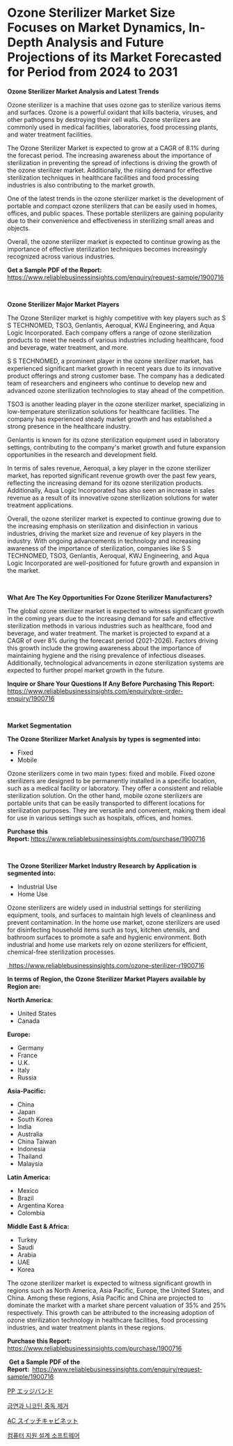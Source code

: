 <p><h1>Ozone Sterilizer Market Size Focuses on Market Dynamics, In-Depth Analysis and Future Projections of its Market Forecasted for Period from 2024 to 2031</h1></p><p><strong>Ozone Sterilizer Market Analysis and Latest Trends</strong></p>
<p><p>Ozone sterilizer is a machine that uses ozone gas to sterilize various items and surfaces. Ozone is a powerful oxidant that kills bacteria, viruses, and other pathogens by destroying their cell walls. Ozone sterilizers are commonly used in medical facilities, laboratories, food processing plants, and water treatment facilities.</p><p>The Ozone Sterilizer Market is expected to grow at a CAGR of 8.1% during the forecast period. The increasing awareness about the importance of sterilization in preventing the spread of infections is driving the growth of the ozone sterilizer market. Additionally, the rising demand for effective sterilization techniques in healthcare facilities and food processing industries is also contributing to the market growth.</p><p>One of the latest trends in the ozone sterilizer market is the development of portable and compact ozone sterilizers that can be easily used in homes, offices, and public spaces. These portable sterilizers are gaining popularity due to their convenience and effectiveness in sterilizing small areas and objects.</p><p>Overall, the ozone sterilizer market is expected to continue growing as the importance of effective sterilization techniques becomes increasingly recognized across various industries.</p></p>
<p><strong>Get a Sample PDF of the Report:&nbsp;</strong> <a href="https://www.reliablebusinessinsights.com/enquiry/request-sample/1900716">https://www.reliablebusinessinsights.com/enquiry/request-sample/1900716</a></p>
<p>&nbsp;</p>
<p><strong>Ozone Sterilizer Major Market Players</strong></p>
<p><p>The Ozone Sterilizer market is highly competitive with key players such as S S TECHNOMED, TSO3, Genlantis, Aeroqual, KWJ Engineering, and Aqua Logic Incorporated. Each company offers a range of ozone sterilization products to meet the needs of various industries including healthcare, food and beverage, water treatment, and more.</p><p>S S TECHNOMED, a prominent player in the ozone sterilizer market, has experienced significant market growth in recent years due to its innovative product offerings and strong customer base. The company has a dedicated team of researchers and engineers who continue to develop new and advanced ozone sterilization technologies to stay ahead of the competition.</p><p>TSO3 is another leading player in the ozone sterilizer market, specializing in low-temperature sterilization solutions for healthcare facilities. The company has experienced steady market growth and has established a strong presence in the healthcare industry.</p><p>Genlantis is known for its ozone sterilization equipment used in laboratory settings, contributing to the company's market growth and future expansion opportunities in the research and development field.</p><p>In terms of sales revenue, Aeroqual, a key player in the ozone sterilizer market, has reported significant revenue growth over the past few years, reflecting the increasing demand for its ozone sterilization products. Additionally, Aqua Logic Incorporated has also seen an increase in sales revenue as a result of its innovative ozone sterilization solutions for water treatment applications.</p><p>Overall, the ozone sterilizer market is expected to continue growing due to the increasing emphasis on sterilization and disinfection in various industries, driving the market size and revenue of key players in the industry. With ongoing advancements in technology and increasing awareness of the importance of sterilization, companies like S S TECHNOMED, TSO3, Genlantis, Aeroqual, KWJ Engineering, and Aqua Logic Incorporated are well-positioned for future growth and expansion in the market.</p></p>
<p>&nbsp;</p>
<p><strong>What Are The Key Opportunities For Ozone Sterilizer Manufacturers?</strong></p>
<p><p>The global ozone sterilizer market is expected to witness significant growth in the coming years due to the increasing demand for safe and effective sterilization methods in various industries such as healthcare, food and beverage, and water treatment. The market is projected to expand at a CAGR of over 8% during the forecast period (2021-2026). Factors driving this growth include the growing awareness about the importance of maintaining hygiene and the rising prevalence of infectious diseases. Additionally, technological advancements in ozone sterilization systems are expected to further propel market growth in the future.</p></p>
<p><strong>Inquire or Share Your Questions If Any Before Purchasing This Report:</strong> <a href="https://www.reliablebusinessinsights.com/enquiry/pre-order-enquiry/1900716">https://www.reliablebusinessinsights.com/enquiry/pre-order-enquiry/1900716</a></p>
<p>&nbsp;</p>
<p><strong>Market Segmentation</strong></p>
<p><strong>The Ozone Sterilizer Market Analysis by types is segmented into:</strong></p>
<p><ul><li>Fixed</li><li>Mobile</li></ul></p>
<p><p>Ozone sterilizers come in two main types: fixed and mobile. Fixed ozone sterilizers are designed to be permanently installed in a specific location, such as a medical facility or laboratory. They offer a consistent and reliable sterilization solution. On the other hand, mobile ozone sterilizers are portable units that can be easily transported to different locations for sterilization purposes. They are versatile and convenient, making them ideal for use in various settings such as hospitals, offices, and homes.</p></p>
<p><strong>Purchase this Report:&nbsp;</strong><a href="https://www.reliablebusinessinsights.com/purchase/1900716">https://www.reliablebusinessinsights.com/purchase/1900716</a></p>
<p>&nbsp;</p>
<p><strong>The Ozone Sterilizer Market Industry Research by Application is segmented into:</strong></p>
<p><ul><li>Industrial Use</li><li>Home Use</li></ul></p>
<p><p>Ozone sterilizers are widely used in industrial settings for sterilizing equipment, tools, and surfaces to maintain high levels of cleanliness and prevent contamination. In the home use market, ozone sterilizers are used for disinfecting household items such as toys, kitchen utensils, and bathroom surfaces to promote a safe and hygienic environment. Both industrial and home use markets rely on ozone sterilizers for efficient, chemical-free sterilization processes.</p></p>
<p><a href="https://www.reliablebusinessinsights.com/ozone-sterilizer-r1900716">&nbsp;https://www.reliablebusinessinsights.com/ozone-sterilizer-r1900716</a></p>
<p><strong>In terms of Region, the Ozone Sterilizer Market Players available by Region are:</strong></p>
<p>
    <p> <strong> North America: </strong>
        <ul>
            <li>United States</li>
            <li>Canada</li>
        </ul>
        </p> 
    <p> <strong> Europe: </strong>
        <ul>
            <li>Germany</li>
            <li>France</li>
            <li>U.K.</li>
            <li>Italy</li>
            <li>Russia</li>
        </ul>
        </p> 
    <p> <strong> Asia-Pacific: </strong>
        <ul>
            <li>China</li>
            <li>Japan</li>
            <li>South Korea</li>
            <li>India</li>
            <li>Australia</li>
            <li>China Taiwan</li>
            <li>Indonesia</li>
            <li>Thailand</li>
            <li>Malaysia</li>
        </ul>
        </p> 
    <p> <strong> Latin America: </strong>
        <ul>
            <li>Mexico</li>
            <li>Brazil</li>
            <li>Argentina Korea</li>
            <li>Colombia</li>
        </ul>
        </p> 
    <p> <strong> Middle East & Africa: </strong>
        <ul>
            <li>Turkey</li>
            <li>Saudi</li>
            <li>Arabia</li>
            <li>UAE</li>
            <li>Korea</li>
        </ul>
    </p>
    </p>
<p><p>The ozone sterilizer market is expected to witness significant growth in regions such as North America, Asia Pacific, Europe, the United States, and China. Among these regions, Asia Pacific and China are projected to dominate the market with a market share percent valuation of 35% and 25% respectively. This growth can be attributed to the increasing adoption of ozone sterilization technology in healthcare facilities, food processing industries, and water treatment plants in these regions.</p></p>
<p><strong>Purchase this Report: </strong><a href="https://www.reliablebusinessinsights.com/purchase/1900716">https://www.reliablebusinessinsights.com/purchase/1900716</a></p>
<p>&nbsp;<strong>Get a Sample PDF of the Report:&nbsp;&nbsp;</strong><a href="https://www.reliablebusinessinsights.com/enquiry/request-sample/1900716">https://www.reliablebusinessinsights.com/enquiry/request-sample/1900716</a></p>
<p><strong></strong></p>
<p><p><a href="https://medium.com/@jarredmertz53/%E3%82%B0%E3%83%AD%E3%83%BC%E3%83%90%E3%83%ABpp%E3%82%A8%E3%83%83%E3%82%B8%E3%83%90%E3%83%B3%E3%83%89%E5%B8%82%E5%A0%B4%E3%82%BB%E3%82%AF%E3%82%BF%E3%83%BC-%E3%82%BF%E3%82%A4%E3%83%97-%E5%BF%9C%E7%94%A8-%E5%B8%82%E5%A0%B4%E3%83%97%E3%83%AC%E3%83%BC%E3%83%A4%E3%83%BC%E3%81%AE%E6%88%A6%E7%95%A5-%E5%9C%B0%E5%9F%9F%E3%81%AE%E6%88%90%E9%95%B7%E5%8B%95%E5%90%91-%E3%81%8A%E3%82%88%E3%81%B3%E5%B0%86%E6%9D%A5%E3%81%AE%E4%BA%88%E6%B8%AC-2024%E5%B9%B4-2031%E5%B9%B4-9b0551192953">PP エッジバンド</a></p><p><a href="https://medium.com/@satrioshop28_42877/%EA%B8%80%EB%A1%9C%EB%B2%8C-%EA%B8%88%EC%97%B0-%EB%B0%8F-%EB%8B%88%EC%BD%94%ED%8B%B4-%EC%A4%91%EB%8F%85-%ED%95%B4%EC%86%8C-%EC%8B%9C%EC%9E%A5-%EB%B2%94%EC%9C%84%EC%97%90-%EB%8C%80%ED%95%9C-%EC%B2%A0%EC%A0%80%ED%95%9C-%EB%B6%84%EC%84%9D-%EB%B0%8F-%EC%9D%98-%EB%B9%A0%EB%A5%B8-%EC%84%B1%EC%9E%A5%EC%9D%B4-2024%EB%85%84%EB%B6%80%ED%84%B0-2031%EB%85%84%EA%B9%8C%EC%A7%80-%EC%98%88%EC%83%81%EB%90%9C%EB%8B%A4-570090a513fb">금연과 니코틴 중독 제거</a></p><p><a href="https://medium.com/@jarredmertz53/ac%E3%82%B9%E3%82%A4%E3%83%83%E3%83%81%E3%82%AD%E3%83%A3%E3%83%93%E3%83%8D%E3%83%83%E3%83%88%E5%B8%82%E5%A0%B4%E3%82%B7%E3%82%A7%E3%82%A2%E3%81%A8%E6%96%B0%E3%81%97%E3%81%84%E3%83%88%E3%83%AC%E3%83%B3%E3%83%89%E5%88%86%E6%9E%90-%E3%82%BF%E3%82%A4%E3%83%97%E5%88%A5-%E3%82%A2%E3%83%97%E3%83%AA%E3%82%B1%E3%83%BC%E3%82%B7%E3%83%A7%E3%83%B3%E5%88%A5-%E3%82%A8%E3%83%B3%E3%83%89%E3%83%A6%E3%83%BC%E3%82%B9%E5%88%A5-%E3%81%9D%E3%81%97%E3%81%A62024%E5%B9%B4%E3%81%8B%E3%82%892031%E5%B9%B4%E3%81%BE%E3%81%A7%E3%81%AE%E4%BA%88%E6%B8%AC%E3%81%AB%E3%81%A4%E3%81%84%E3%81%A6-700435b37416">AC スイッチキャビネット</a></p><p><a href="https://medium.com/@satrioshop28_42877/%EA%B8%80%EB%A1%9C%EB%B2%8C-%EC%BB%B4%ED%93%A8%ED%84%B0-%EC%A7%80%EC%9B%90-%EC%84%A4%EA%B3%84-%EC%86%8C%ED%94%84%ED%8A%B8%EC%9B%A8%EC%96%B4-%EC%8B%9C%EC%9E%A5-%EA%B7%9C%EB%AA%A8%EB%8A%94-%EC%82%B0%EC%97%85-%EC%A0%84%EB%A7%9D%EC%97%90-%EB%94%B0%EB%A5%B4%EB%A9%B4-2024%EB%85%84%EB%B6%80%ED%84%B0-2031%EB%85%84%EA%B9%8C%EC%A7%80-%EC%97%B0%ED%8F%89%EA%B7%A0-%EC%84%B1%EC%9E%A5%EB%A5%A0%EC%9D%B4-%EB%A5%BC-%EA%B2%BD%ED%97%98%ED%95%A0-%EA%B2%83%EC%9C%BC%EB%A1%9C-%EC%98%88%EC%83%81%EB%90%A9%EB%8B%88%EB%8B%A4-3c97e7c4b6a5">컴퓨터 지원 설계 소프트웨어</a></p></p>